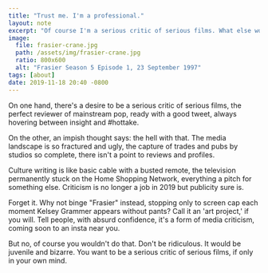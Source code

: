 ```yaml
---
title: "Trust me. I'm a professional."
layout: note
excerpt: "Of course I'm a serious critic of serious films. What else would I be?"
image:
  file: frasier-crane.jpg
  path: /assets/img/frasier-crane.jpg
  ratio: 800x600
  alt: "Frasier Season 5 Episode 1, 23 September 1997"
tags: [about]
date: 2019-11-18 20:40 -0800
---
```


On one hand, there's a desire to be a serious critic of serious films, the perfect reviewer of mainstream pop, ready with a good tweet, always hovering between insight and #hottake.

On the other, an impish thought says: the hell with that. The media landscape is so fractured and ugly, the capture of trades and pubs by studios so complete, there isn't a point to reviews and profiles.

Culture writing is like basic cable with a busted remote, the television permanently stuck on the Home Shopping Network, everything a pitch for something else. Criticism is no longer a job in 2019 but publicity sure is.

Forget it. Why not binge "Frasier" instead, stopping only to screen cap each moment Kelsey Grammer appears without pants? Call it an 'art project,' if you will. Tell people, with absurd confidence, it's a form of media criticism, coming soon to an insta near you.

But no, of course you wouldn't do that. Don't be ridiculous. It would be juvenile and bizarre. You want to be a serious critic of serious films, if only in your own mind.
